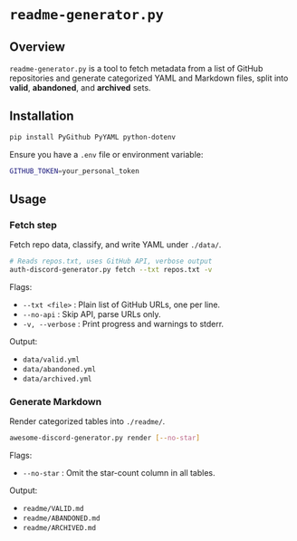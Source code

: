 # `readme-generator.py`

## Overview

`readme-generator.py` is a tool to fetch metadata from a list of GitHub repositories and generate categorized YAML and Markdown files, split into **valid**, **abandoned**, and **archived** sets.

## Installation

```bash
pip install PyGithub PyYAML python-dotenv
```

Ensure you have a `.env` file or environment variable:

```bash
GITHUB_TOKEN=your_personal_token
```

## Usage

### Fetch step

Fetch repo data, classify, and write YAML under `./data/`.

```bash
# Reads repos.txt, uses GitHub API, verbose output
auth-discord-generator.py fetch --txt repos.txt -v
```

Flags:

- `--txt <file>`   : Plain list of GitHub URLs, one per line.
- `--no-api`      : Skip API, parse URLs only.
- `-v, --verbose` : Print progress and warnings to stderr.

Output:

- `data/valid.yml`
- `data/abandoned.yml`
- `data/archived.yml`

### Generate Markdown

Render categorized tables into `./readme/`.

```bash
awesome-discord-generator.py render [--no-star]
```

Flags:

- `--no-star` : Omit the star-count column in all tables.

Output:

- `readme/VALID.md`
- `readme/ABANDONED.md`
- `readme/ARCHIVED.md`